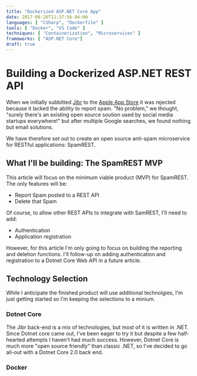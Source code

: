 ```yaml
---
title: "Dockerized ASP.NET Core App"
date: 2017-08-26T11:37:56-04:00
languages: [ "CSharp", "Dockerfile" ]
tools: [ "Docker", "VS Code" ]
techniques: [ "Containerization", "Microservices" ]
frameworks: [ "ASP.NET Core"]
draft: true
---
```


# Building a Dockerized ASP.NET REST API

When we initially subbitted [Jibr](http://jibr.us/) to the [Apple App Store](https://itunes.apple.com/us/app/jibr/id1107405091?ls=1&mt=8) it was rejected because it lacked the ability to report spam. "No problem," we thought, "surely there's an existing open source soution used by social media startups everywhere!" but after multiple Google searches, we found nothing but email solutions.

We have therefore set out to create an open source anti-spam microservice for RESTful applications: SpamREST.

## What I'll be building: The SpamREST MVP

This article will focus on the minimum viable product (MVP) for SpamREST. The only features will be:

* Report Spam posted to a REST API
* Delete that Spam

Of course, to allow other REST APIs to integrate with SamREST, I'll need to add:

* Authentication
* Application registration

However, for this article I'm only going to focus on building the reporting and deletion functions. I'll follow-up on adding authentication and registration to a Dotnet Core Web API in a future article.

## Technology Selection

While I anticipate the finished product will use additional technolgies, I'm just getting started so I'm keeping the selections to a minium.

### Dotnet Core

The Jibr back-end is a mix of technologies, but most of it is written in .NET. Since Dotnet core came out, I've been eager to try it but despite a few half-hearted attempts I haven't had much success. However, Dotnet Core is much more "open source friendly" than classic .NET, so I've decided to go all-out with a Dotnet Core 2.0 back end.

### Docker